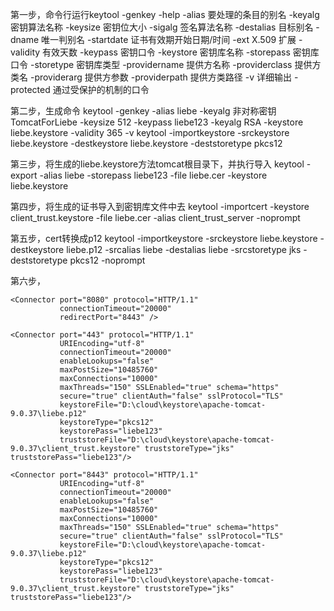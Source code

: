 第一步，命令行运行keytool -genkey -help
-alias <alias>                  要处理的条目的别名
 -keyalg <keyalg>                密钥算法名称
 -keysize <keysize>              密钥位大小
 -sigalg <sigalg>                签名算法名称
 -destalias <destalias>          目标别名
 -dname <dname>                  唯一判别名
 -startdate <startdate>          证书有效期开始日期/时间
 -ext <value>                    X.509 扩展
 -validity <valDays>             有效天数
 -keypass <arg>                  密钥口令
 -keystore <keystore>            密钥库名称
 -storepass <arg>                密钥库口令
 -storetype <storetype>          密钥库类型
 -providername <providername>    提供方名称
 -providerclass <providerclass>  提供方类名
 -providerarg <arg>              提供方参数
 -providerpath <pathlist>        提供方类路径
 -v                              详细输出
 -protected                      通过受保护的机制的口令

第二步，生成命令
   keytool -genkey -alias liebe -keyalg 非对称密钥TomcatForLiebe -keysize 512 -keypass liebe123 -keyalg RSA -keystore liebe.keystore -validity 365 -v
   keytool -importkeystore -srckeystore liebe.keystore -destkeystore liebe.keystore -deststoretype pkcs12
   
第三步，将生成的liebe.keystore方法tomcat根目录下，并执行导入
keytool -export -alias liebe -storepass liebe123 -file liebe.cer -keystore liebe.keystore

第四步，将生成的证书导入到密钥库文件中去
keytool -importcert -keystore client_trust.keystore -file liebe.cer -alias client_trust_server -noprompt

第五步，cert转换成p12
keytool -importkeystore -srckeystore liebe.keystore -destkeystore liebe.p12 -srcalias liebe -destalias liebe -srcstoretype jks -deststoretype pkcs12 -noprompt

第六步，
<Connector port="80" protocol="HTTP/1.1" connectionTimeout="20000" redirectPort="8443"/>

    <Connector port="8080" protocol="HTTP/1.1"
               connectionTimeout="20000"
               redirectPort="8443" />	
			   
    <Connector port="443" protocol="HTTP/1.1"
               URIEncoding="utf-8"
               connectionTimeout="20000"
               enableLookups="false"
               maxPostSize="10485760"
               maxConnections="10000"
               maxThreads="150" SSLEnabled="true" schema="https"
               secure="true" clientAuth="false" sslProtocol="TLS"
               keystoreFile="D:\cloud\keystore\apache-tomcat-9.0.37\liebe.p12"
               keystoreType="pkcs12"
               keystorePass="liebe123" 
			   truststoreFile="D:\cloud\keystore\apache-tomcat-9.0.37\client_trust.keystore" truststoreType="jks" truststorePass="liebe123"/>
			   
	<Connector port="8443" protocol="HTTP/1.1"
               URIEncoding="utf-8"
               connectionTimeout="20000"
               enableLookups="false"
               maxPostSize="10485760"
               maxConnections="10000"
               maxThreads="150" SSLEnabled="true" schema="https"
               secure="true" clientAuth="false" sslProtocol="TLS"
               keystoreFile="D:\cloud\keystore\apache-tomcat-9.0.37\liebe.p12"
               keystoreType="pkcs12"
               keystorePass="liebe123" 
			   truststoreFile="D:\cloud\keystore\apache-tomcat-9.0.37\client_trust.keystore" truststoreType="jks" truststorePass="liebe123"/>
